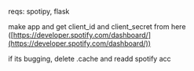 reqs: spotipy, flask

make app and get client_id and client_secret from here ([https://developer.spotify.com/dashboard/](https://developer.spotify.com/dashboard/))

if its bugging, delete .cache and readd spotify acc

